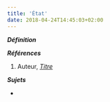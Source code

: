 ```yaml
---
title: 'État'
date: 2018-04-24T14:45:03+02:00
---
```


***Définition*** 

>

***Références***

1. Auteur, <u>*Titre*</u>

***Sujets***

- 
